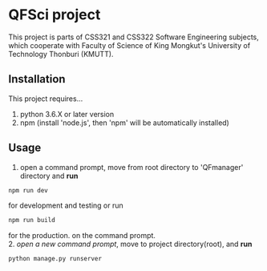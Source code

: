 # QFSci project
This project is parts of CSS321 and CSS322 Software Engineering subjects,  which cooperate with Faculty of Science of King Mongkut's University of Technology Thonburi (KMUTT).

## Installation
This project requires...
1. python 3.6.X or later version
2. npm (install 'node.js', then 'npm' will be  automatically installed)

## Usage
1. open a command prompt, move from root directory to 'QFmanager' directory  and **run**
```bash
npm run dev
```
for development and testing
or run
```bash
npm run build
```
for the production.
on the command prompt.  
2. *open a new command prompt*, move to project directory(root), and **run**
```bash
python manage.py runserver
```